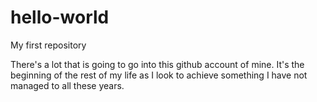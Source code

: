 # hello-world
My first repository 

There's a lot that is going to go into this github account of mine. It's the beginning of the rest of my life as I look to achieve something I have not managed to all these years. 
